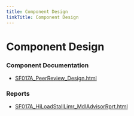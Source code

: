 ```yaml
---
title: Component Design
linkTitle: Component Design
---
```


# Component Design
### Component Documentation

- [SF017A_PeerReview_Design.html](Doc/SF017A_PeerReview_Design.html)

### Reports

- [SF017A_HiLoadStallLimr_MdlAdvisorRprt.html](Reports/SF017A_HiLoadStallLimr_MdlAdvisorRprt.html)

